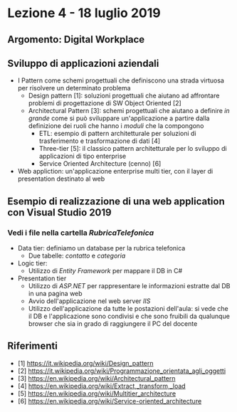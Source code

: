 # Lezione 4 - 18 luglio 2019

## Argomento: Digital Workplace

## Sviluppo di applicazioni aziendali

- I Pattern come schemi progettuali che definiscono una strada virtuosa per risolvere un determinato problema
  - Design pattern [1]: soluzioni progettuali che aiutano ad affrontare problemi di progettazione di SW Object Oriented [2]
  - Architectural Pattern [3]: schemi progettuali che aiutano a definire _in grande_ come si può sviluppare un'applicazione a partire dalla definizione dei ruoli che hanno i _moduli_ che la compongono
    - ETL: esempio di pattern architetturale per soluzioni di trasferimento e trasformazione di dati [4]
    - Three-tier [5]: il classico pattern architetturale per lo sviluppo di applicazioni di tipo enterprise
    - Service Oriented Architecture (cenno) [6]
- Web appliction: un'applicazione enterprise multi tier, con il layer di presentation destinato al web

## Esempio di realizzazione di una web application con Visual Studio 2019

### Vedi i file nella cartella *RubricaTelefonica*

- Data tier: definiamo un database per la rubrica telefonica
  - Due tabelle: _contatto_ e _categoria_
- Logic tier:
  - Utilizzo di *Entity Framework* per mappare il DB in C#
- Presentation tier
  - Utilizzo di *ASP.NET* per rappresentare le informazioni estratte dal DB in una pagina web
  - Avvio dell'applicazione nel web server *IIS*
  - Utilizzo dell'applicazione da tutte le postazioni dell'aula: si vede che il DB e l'applicazione sono condivisi e che sono fruibili da qualunque browser che sia in grado di raggiungere il PC del docente

## Riferimenti

- [1] https://it.wikipedia.org/wiki/Design_pattern
- [2] https://it.wikipedia.org/wiki/Programmazione_orientata_agli_oggetti
- [3] https://en.wikipedia.org/wiki/Architectural_pattern
- [4] https://en.wikipedia.org/wiki/Extract,_transform,_load
- [5] https://en.wikipedia.org/wiki/Multitier_architecture
- [6] https://en.wikipedia.org/wiki/Service-oriented_architecture